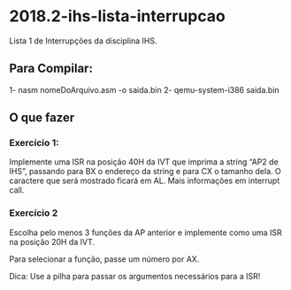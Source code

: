 # 2018.2-ihs-lista-interrupcao
Lista 1 de Interrupções da disciplina IHS.
## Para Compilar:
  1- nasm nomeDoArquivo.asm -o saida.bin
  2- qemu-system-i386 saida.bin

## O que fazer

### Exercício 1:

Implemente uma ISR na posição 40H da IVT que imprima a
string “AP2 de IHS”, passando para BX o endereço da string
e para CX o tamanho dela. O caractere que será mostrado
ficará em AL. Mais informações em interrupt call.

### Exercício 2

Escolha pelo menos 3 funções da AP anterior e implemente
como uma ISR na posição 20H da IVT.

Para selecionar a função, passe um número por AX.

Dica: Use a pilha para passar os argumentos necessários para a
ISR!